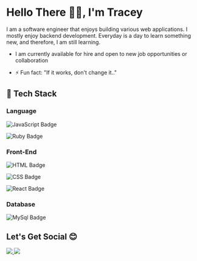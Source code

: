 

<!--
**traceylungahi/traceylungahi** is a ✨ _special_ ✨ repository because its `README.md` (this file) appears on your GitHub profile.

Here are some ideas to get you started:

- 🔭 I’m currently working on ...
- 🌱 I’m currently learning ...
- 👯 I’m looking to collaborate on ...
- 🤔 I’m looking for help with ...
- 💬 Ask me about ...
- 📫 How to reach me: ...
- 😄 Pronouns: ...
- ⚡ Fun fact: ...
-->

# Hello There 👋🏾, I'm Tracey 

I am a software engineer that enjoys building various web applications. I mostly enjoy backend development. Everyday is a day to learn something new, and therefore, I am still learning.

- I am currently available for hire and open to new job opportunities or collaboration

- ⚡ Fun fact: "If it works, don't change it.."


## 🔨 Tech Stack 

 ### Language 
  ![JavaScript Badge](https://img.shields.io/badge/JavaScript-F7DF1E?style=for-the-badge&logo=javascript&logoColor=black)
  
  ![Ruby Badge](https://img.shields.io/badge/Ruby-CC342D?style=for-the-badge&logo=ruby&logoColor=white)
   
 ### Front-End
   ![HTML Badge](https://img.shields.io/badge/HTML5-E34F26?style=for-the-badge&logo=html5&logoColor=white)

   ![CSS Badge](https://img.shields.io/badge/CSS-239120?&style=for-the-badge&logo=css3&logoColor=white)

   ![React Badge](https://img.shields.io/badge/React-20232A?style=for-the-badge&logo=react&logoColor=61DAFB)
   

   ### Database
   
   ![MySql Badge](https://img.shields.io/badge/MySQL-00000F?style=for-the-badge&logo=mysql&logoColor=white)

## Let's Get Social 😊 

 <a href="https://www.twitter.com/traceylungahi">
    <img 
        src="https://img.shields.io/badge/Twitter-1DA1F2?style=for-the-badge&logo=twitter&logoColor=white"
    >
 </a>
 <a href="https://www.instagram.com/traceylungahi">
    <img 
        src="https://img.shields.io/badge/Instagram-E4405F?style=for-the-badge&logo=instagram&logoColor=white"
    >
 </a>
